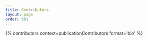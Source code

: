 ```yaml
---
title: Contributors
layout: page
order: 501
---
```


{% contributors context=publicationContributors format='bio' %}

